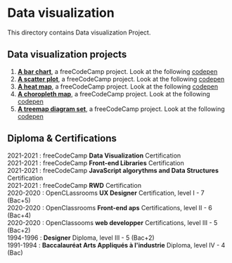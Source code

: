 # Data visualization
This directory contains Data visualization Project.
## Data visualization projects
1. **[A bar chart](https://github.com/s-manguy/projects/tree/main/data-visualization/fcc-01-barchart-RWD)**, a freeCodeCamp project. Look at the following [codepen](https://codepen.io/s-manguy/full/qBmKJBo)
2. **[A scatter plot](https://github.com/s-manguy/projects/tree/main/data-visualization/fcc-02-scatterplot-RWD)**, a freeCodeCamp project. Look at the following [codepen](https://codepen.io/s-manguy/full/eYWwdrp)
3. **[A heat map](https://github.com/s-manguy/projects/tree/main/data-visualization/fcc-03-heatmap)**, a freeCodeCamp project. Look at the following [codepen](https://codepen.io/s-manguy/full/WNpEzrW)
4. **[A choropleth map](https://github.com/s-manguy/projects/tree/main/data-visualization/fcc-04-choroplethmap-RWD)**, a freeCodeCamp project. Look at the following [codepen](https://codepen.io/s-manguy/full/mdmggav)
5. **[A treemap diagram set](https://github.com/s-manguy/projects/tree/main/data-visualization/fcc-05-treemapdiagram-3datasets)**, a freeCodeCamp project. Look at the following [codepen](https://codepen.io/s-manguy/full/WNpzLez)


## Diploma & Certifications
2021-2021 : freeCodeCamp **Data Visualization** Certification  
2021-2021 : freeCodeCamp **Front-end Libraries** Certification  
2021-2021 : freeCodeCamp **JavaScript algorythms and Data Structures** Certification  
2021-2021 : freeCodeCamp **RWD** Certification  
2020-2020 : OpenCLassrooms **UX Designer** Certification, level I - 7 (Bac+5)  
2020-2020 : OpenClassrooms **Front-end aps** Certifications, level II - 6 (Bac+4)  
2020-2020 : OpenClassooms **web developper** Certifications, level III - 5 (Bac+2)  
1994-1996 : **Designer** Diploma, level III - 5 (Bac+2)  
1991-1994 : **Baccalauréat Arts Appliqués à l'industrie** Diploma, level IV - 4 (Bac)  
